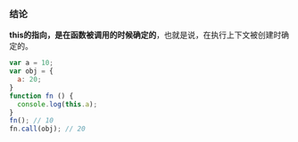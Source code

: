 ### 结论

**this的指向，是在函数被调用的时候确定的**，也就是说，在执行上下文被创建时确定的。

```js
var a = 10;
var obj = {
  a: 20;
}
function fn () {
  console.log(this.a);
}
fn(); // 10
fn.call(obj); // 20
```